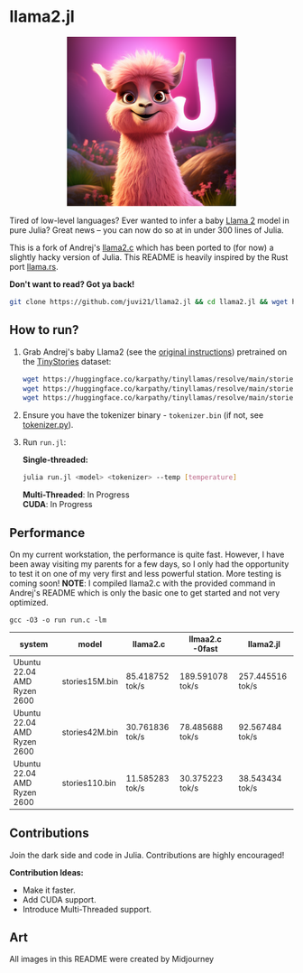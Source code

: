 # llama2.jl
<p align="center">
  <img src="assets/jl_cute_lama.png" width="300" height="300" alt="Cute Llama">
</p>

Tired of low-level languages? Ever wanted to infer a baby [Llama 2](https://ai.meta.com/llama) model in pure Julia? Great news – you can now do so at in under 300 lines of Julia. 

This is a fork of Andrej's [llama2.c](https://github.com/karpathy/llama2.c) which has been ported to (for now) a slightly hacky version of Julia. This README is heavily inspired by the Rust port [llama.rs](https://github.com/gaxler/llama2.rs).

**Don't want to read? Got ya back!**     

```bash
git clone https://github.com/juvi21/llama2.jl && cd llama2.jl && wget https://huggingface.co/karpathy/tinyllamas/resolve/main/stories15M.bin && julia jl_helpers/install_pkg.jl && julia run.jl stories15M.bin tokenizer.bin
```

## How to run?

1. Grab Andrej's baby Llama2 (see the [original instructions](https://github.com/karpathy/llama2.c#feel-the-magic)) pretrained on the [TinyStories](https://huggingface.co/datasets/roneneldan/TinyStories) dataset:

    ```bash
    wget https://huggingface.co/karpathy/tinyllamas/resolve/main/stories15M.bin
    wget https://huggingface.co/karpathy/tinyllamas/resolve/main/stories42M.bin
    wget https://huggingface.co/karpathy/tinyllamas/resolve/main/stories110M.bin
    ```
2. Ensure you have the tokenizer binary - `tokenizer.bin` (if not, see [tokenizer.py](tokenizer.py)).
3. Run `run.jl`:

    **Single-threaded:**

    ```bash
    julia run.jl <model> <tokenizer> --temp [temperature]
    ```

   **Multi-Threaded**: In Progress  
   **CUDA**: In Progress

## Performance
On my current workstation, the performance is quite fast. However, I have been away visiting my parents for a few days, so I only had the opportunity to test it on one of my very first and less powerful station. More testing is coming soon!
**NOTE**: I compiled llama2.c with the provided command in Andrej's README which is only the basic one to get started and not very optimized.

    
    gcc -O3 -o run run.c -lm
    
    
| system                   | model          | llama2.c            | llmaa2.c -0fast    | llama2.jl            | 
| ------------------------ | -------------- | ------------------ | ------------------ | ------------------- |
| Ubuntu 22.04 AMD Ryzen 2600 | stories15M.bin | 85.418752 tok/s   | 189.591078 tok/s   | 257.445516 tok/s    |
| Ubuntu 22.04 AMD Ryzen 2600 | stories42M.bin | 30.761836 tok/s   | 78.485688 tok/s    | 92.567484 tok/s     |
| Ubuntu 22.04 AMD Ryzen 2600 | stories110.bin | 11.585283 tok/s   | 30.375223 tok/s    | 38.543434 tok/s     |

## Contributions

Join the dark side and code in Julia. 
Contributions are highly encouraged!

**Contribution Ideas:**

- Make it faster.
- Add CUDA support.
- Introduce Multi-Threaded support.

## Art
All images in this README were created by Midjourney
